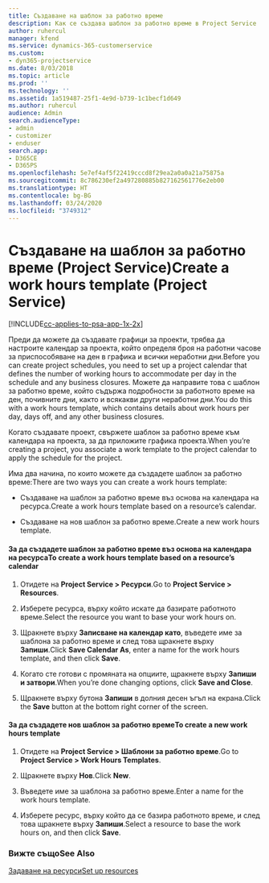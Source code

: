 ```yaml
---
title: Създаване на шаблон за работно време
description: Как се създава шаблон за работно време в Project Service
author: ruhercul
manager: kfend
ms.service: dynamics-365-customerservice
ms.custom:
- dyn365-projectservice
ms.date: 8/03/2018
ms.topic: article
ms.prod: ''
ms.technology: ''
ms.assetid: 1a519487-25f1-4e9d-b739-1c1becf1d649
ms.author: ruhercul
audience: Admin
search.audienceType:
- admin
- customizer
- enduser
search.app:
- D365CE
- D365PS
ms.openlocfilehash: 5e7ef4af5f22419cccd8f29ea2a0a0a21a75875a
ms.sourcegitcommit: 8c786230ef2a497280885b827162561776e2eb00
ms.translationtype: HT
ms.contentlocale: bg-BG
ms.lasthandoff: 03/24/2020
ms.locfileid: "3749312"
---
```

# <a name="create-a-work-hours-template-project-service"></a><span data-ttu-id="5f431-103">Създаване на шаблон за работно време (Project Service)</span><span class="sxs-lookup"><span data-stu-id="5f431-103">Create a work hours template (Project Service)</span></span>

[!INCLUDE[cc-applies-to-psa-app-1x-2x](../includes/cc-applies-to-psa-app-1x-2x.md)]

<span data-ttu-id="5f431-104">Преди да можете да създавате графици за проекти, трябва да настроите календар за проекта, който определя броя на работни часове за приспособяване на ден в графика и всички неработни дни.</span><span class="sxs-lookup"><span data-stu-id="5f431-104">Before you can create project schedules, you need to set up a project calendar that defines the number of working hours to accommodate per day in the schedule and any business closures.</span></span> <span data-ttu-id="5f431-105">Можете да направите това с шаблон за работно време, който съдържа подробности за работното време на ден, почивните дни, както и всякакви други неработни дни.</span><span class="sxs-lookup"><span data-stu-id="5f431-105">You do this with a work hours template, which contains details about work hours per day, days off, and any other business closures.</span></span>  
  
 <span data-ttu-id="5f431-106">Когато създавате проект, свържете шаблон за работно време към календара на проекта, за да приложите графика проекта.</span><span class="sxs-lookup"><span data-stu-id="5f431-106">When you’re creating a project, you associate a work template to the project calendar to apply the schedule for the project.</span></span>  
  
 <span data-ttu-id="5f431-107">Има два начина, по които можете да създадете шаблон за работно време:</span><span class="sxs-lookup"><span data-stu-id="5f431-107">There are two ways you can create a work hours template:</span></span>  
  
-   <span data-ttu-id="5f431-108">Създаване на шаблон за работно време въз основа на календара на ресурса.</span><span class="sxs-lookup"><span data-stu-id="5f431-108">Create a work hours template based on a resource’s calendar.</span></span>  
  
-   <span data-ttu-id="5f431-109">Създаване на нов шаблон за работно време.</span><span class="sxs-lookup"><span data-stu-id="5f431-109">Create a new work hours template.</span></span>  
  
#### <a name="to-create-a-work-hours-template-based-on-a-resources-calendar"></a><span data-ttu-id="5f431-110">За да създадете шаблон за работно време въз основа на календара на ресурса</span><span class="sxs-lookup"><span data-stu-id="5f431-110">To create a work hours template based on a resource’s calendar</span></span>  
  
1.  <span data-ttu-id="5f431-111">Отидете на **Project Service > Ресурси**.</span><span class="sxs-lookup"><span data-stu-id="5f431-111">Go to **Project Service > Resources**.</span></span>  
  
2.  <span data-ttu-id="5f431-112">Изберете ресурса, върху който искате да базирате работното време.</span><span class="sxs-lookup"><span data-stu-id="5f431-112">Select the resource you want to base your work hours on.</span></span>  
  
3.  <span data-ttu-id="5f431-113">Щракнете върху **Записване на календар като**, въведете име за шаблона за работно време и след това щракнете върху **Запиши**.</span><span class="sxs-lookup"><span data-stu-id="5f431-113">Click **Save Calendar As**, enter a name for the work hours template, and then click **Save**.</span></span>  
  
4.  <span data-ttu-id="5f431-114">Когато сте готови с промяната на опциите, щракнете върху **Запиши и затвори**.</span><span class="sxs-lookup"><span data-stu-id="5f431-114">When you’re done changing options, click **Save and Close**.</span></span>  
  
5.  <span data-ttu-id="5f431-115">Щракнете върху бутона **Запиши** в долния десен ъгъл на екрана.</span><span class="sxs-lookup"><span data-stu-id="5f431-115">Click the **Save** button at the bottom right corner of the screen.</span></span>  
  
#### <a name="to-create-a-new-work-hours-template"></a><span data-ttu-id="5f431-116">За да създадете нов шаблон за работно време</span><span class="sxs-lookup"><span data-stu-id="5f431-116">To create a new work hours template</span></span>  
  
1.  <span data-ttu-id="5f431-117">Отидете на **Project Service > Шаблони за работно време**.</span><span class="sxs-lookup"><span data-stu-id="5f431-117">Go to **Project Service > Work Hours Templates**.</span></span>  
  
2.  <span data-ttu-id="5f431-118">Щракнете върху **Нов**.</span><span class="sxs-lookup"><span data-stu-id="5f431-118">Click **New**.</span></span>  
  
3.  <span data-ttu-id="5f431-119">Въведете име за шаблона за работно време.</span><span class="sxs-lookup"><span data-stu-id="5f431-119">Enter a name for the work hours template.</span></span>  
  
4.  <span data-ttu-id="5f431-120">Изберете ресурс, върху който да се базира работното време, и след това щракнете върху **Запиши**.</span><span class="sxs-lookup"><span data-stu-id="5f431-120">Select a resource to base the work hours on, and then click **Save**.</span></span>  
  
### <a name="see-also"></a><span data-ttu-id="5f431-121">Вижте също</span><span class="sxs-lookup"><span data-stu-id="5f431-121">See Also</span></span>  
 [<span data-ttu-id="5f431-122">Задаване на ресурси</span><span class="sxs-lookup"><span data-stu-id="5f431-122">Set up resources</span></span>](../project-service/set-up-resources.md)
